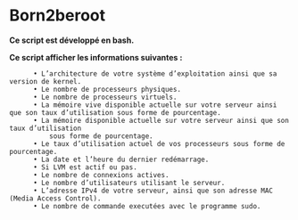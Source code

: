 # Born2beroot
**Ce script est développé en bash.**

**Ce script  afficher les informations suivantes :**

          • L’architecture de votre système d’exploitation ainsi que sa version de kernel.
          • Le nombre de processeurs physiques.
          • Le nombre de processeurs virtuels.
          • La mémoire vive disponible actuelle sur votre serveur ainsi que son taux d’utilisation sous forme de pourcentage.
          • La mémoire disponible actuelle sur votre serveur ainsi que son taux d’utilisation
              sous forme de pourcentage.
          • Le taux d’utilisation actuel de vos processeurs sous forme de pourcentage.
          • La date et l’heure du dernier redémarrage.
          • Si LVM est actif ou pas.
          • Le nombre de connexions actives.
          • Le nombre d’utilisateurs utilisant le serveur.
          • L’adresse IPv4 de votre serveur, ainsi que son adresse MAC (Media Access Control).
          • Le nombre de commande executées avec le programme sudo.

